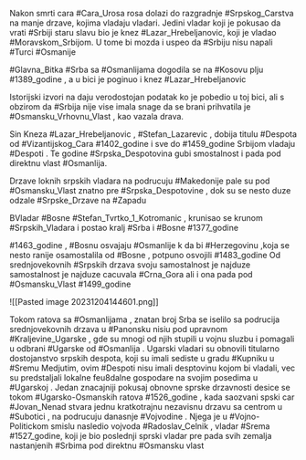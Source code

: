 
Nakon smrti cara #Cara_Urosa rosa dolazi do razgradnje #Srpskog_Carstva na manje drzave, kojima vladaju vladari. Jedini vladar koji je pokusao da vrati #Srbiji staru slavu bio je knez #Lazar_Hrebeljanovic, koji je vladao #Moravskom_Srbijom.
U tome bi mozda i uspeo da #Srbiju nisu napali #Turci #Osmanije 

#Glavna_Bitka #Srba sa #Osmanlijama dogodila se na #Kosovu plju #1389_godine , a u bici je poginuo i knez #Lazar_Hrebeljanovic 

Istorijski izvori na daju verodostojan podatak ko je pobedio u toj bici, ali s obzirom da #Srbija nije vise imala snage da se brani prihvatila je #Osmansku_Vrhovnu_Vlast , kao vazala drava.

Sin Kneza #Lazar_Hrebeljanovic , #Stefan_Lazarevic , dobija titulu #Despota od #Vizantijskog_Cara #1402_godine i sve do #1459_godine Srbijom vladaju #Despoti .
Te godine #Srpska_Despotovina gubi smostalnost i pada pod direktnu vlast #Osmanlija.

Drzave loknih srpskih vladara na podrucuju #Makedonije pale su pod #Osmansku_Vlast znatno pre #Srpska_Despotovine , dok su se nesto duze odzale #Srpske_Drzave na #Zapadu 

BVladar #Bosne #Stefan_Tvrtko_1_Kotromanic , krunisao se krunom #Srpskih_Vladara i postao kralj #Srba i #Bosne #1377_godine 

#1463_godine , #Bosnu osvajaju #Osmanlije k da bi #Herzegovinu ,koja se nesto ranije osamostalila od #Bosne , potpuno osvojili #1483_godine 
Od srednjovekovnih #Srpskih drzava svoju samostalnost je najduze samostalnost je najduze cacuvala #Crna_Gora ali i ona pada pod #Osmansku_Vlast #1499_godine 

![[Pasted image 20231204144601.png]]

Tokom ratova sa #Osmanlijama , znatan broj Srba se iselilo sa podrucija srednjovekovnih drzava u #Panonsku nisiu pod upravnom #Kraljevine_Ugarske , gde su mnogi od njih stupili u vojnu sluzbu i pomagali u odbrani #Ugarske od #Osmanlija .
Ugarski vladari su obnovili titularno dostojanstvo srpskih despota, koji su imali sediste u gradu #Kupniku u #Sremu 
Medjutim, ovim #Despoti nisu imali desptovinu kojom bi vladali, vec su predstaljali lokalne feu8dalne gospodare na svojim posedima u #Ugarskoj .
Jedan znacajniji pokusaj obnovne sprske drzavnosti desice se tokom #Ugarsko-Osmanskih ratova #1526_godine , kada saozvani spski car #Jovan_Nenad stvara jednu kratkotrajnu nezavisnu drzavu sa centrom u #Subotici , na podrucuju danasnje #Vojvodine . Njega je u #Vojno-Politickom smislu nasledio vojvoda #Radoslav_Celnik , vladar #Srema #1527_godine, koji je bio poslednji sprski vladar pre pada svih zemalja nastanjenih #Srbima pod direktnu #Osmansku vlast

